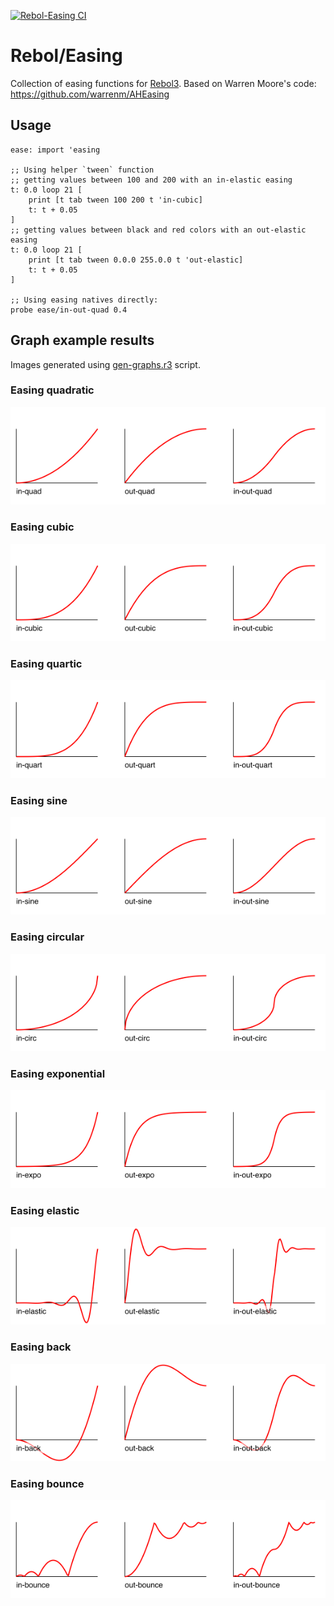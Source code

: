 [![Rebol-Easing CI](https://github.com/Oldes/Rebol-Easing/actions/workflows/main.yml/badge.svg)](https://github.com/Oldes/Rebol-Easing/actions/workflows/main.yml)

# Rebol/Easing

Collection of easing functions for [Rebol3](https://github.com/Oldes/Rebol3).
Based on Warren Moore's code: https://github.com/warrenm/AHEasing

## Usage
```rebol
ease: import 'easing

;; Using helper `tween` function
;; getting values between 100 and 200 with an in-elastic easing
t: 0.0 loop 21 [
    print [t tab tween 100 200 t 'in-cubic]
    t: t + 0.05
]
;; getting values between black and red colors with an out-elastic easing
t: 0.0 loop 21 [
    print [t tab tween 0.0.0 255.0.0 t 'out-elastic]
    t: t + 0.05
]

;; Using easing natives directly:
probe ease/in-out-quad 0.4
```

## Graph example results

Images generated using [gen-graphs.r3](https://github.com/Oldes/Rebol-Easing/blob/master/.github/gen-graphs.r3) script.

### Easing quadratic
![quadratic](https://raw.githubusercontent.com/Oldes/Rebol-Easing/main/.github/1_ease_quad.png)
### Easing cubic
![cubic](https://raw.githubusercontent.com/Oldes/Rebol-Easing/main/.github/2_ease_cubic.png)
### Easing quartic
![quartic](https://raw.githubusercontent.com/Oldes/Rebol-Easing/main/.github/3_ease_quart.png)
### Easing sine
![sine](https://raw.githubusercontent.com/Oldes/Rebol-Easing/main/.github/4_ease_sine.png)
### Easing circular
![circular](https://raw.githubusercontent.com/Oldes/Rebol-Easing/main/.github/5_ease_circ.png)
### Easing exponential
![exponential](https://raw.githubusercontent.com/Oldes/Rebol-Easing/main/.github/6_ease_expo.png)
### Easing elastic
![elastic](https://raw.githubusercontent.com/Oldes/Rebol-Easing/main/.github/7_ease_elastic.png)
### Easing back
![back](https://raw.githubusercontent.com/Oldes/Rebol-Easing/main/.github/8_ease_back.png)
### Easing bounce
![bounce](https://raw.githubusercontent.com/Oldes/Rebol-Easing/main/.github/9_ease_bounce.png)

